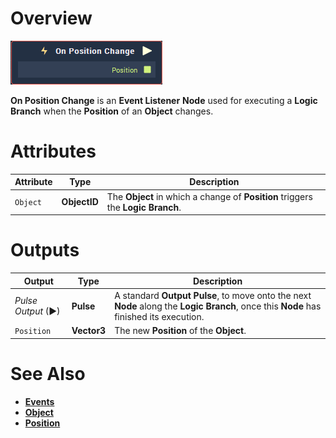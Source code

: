# Overview

![The On Position Change Node.](../../../.gitbook/assets/node-on-position-change.png)

**On Position Change** is an **Event Listener** **Node** used for executing a **Logic Branch** when the **Position** of an **Object** changes.

# Attributes

|Attribute|Type|Description|
|---|---|---|
| `Object` | **ObjectID** | The **Object** in which a change of **Position** triggers the **Logic Branch**.  |


# Outputs

|Output|Type|Description|
|---|---|---|
|*Pulse Output* (►)|**Pulse**|A standard **Output Pulse**, to move onto the next **Node** along the **Logic Branch**, once this **Node** has finished its execution.|
| `Position` | **Vector3** | The new **Position** of the **Object**. |

# See Also

* [**Events**](../README.md)
* [**Object**](README.md)
* [**Position**](../../../getting-started/attributes/common-attributes/transformation.md#position)

